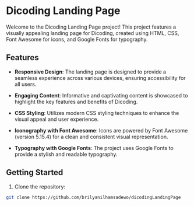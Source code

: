 # Dicoding Landing Page

Welcome to the Dicoding Landing Page project! This project features a visually appealing landing page for Dicoding, created using HTML, CSS, Font Awesome for icons, and Google Fonts for typography.

## Features

- **Responsive Design**: The landing page is designed to provide a seamless experience across various devices, ensuring accessibility for all users.

- **Engaging Content**: Informative and captivating content is showcased to highlight the key features and benefits of Dicoding.

- **CSS Styling**: Utilizes modern CSS styling techniques to enhance the visual appeal and user experience.

- **Iconography with Font Awesome**: Icons are powered by Font Awesome (version 5.15.4) for a clean and consistent visual representation.

- **Typography with Google Fonts**: The project uses Google Fonts to provide a stylish and readable typography.

## Getting Started

1. Clone the repository:

```bash
git clone https://github.com/brilyanilhamsadewo/dicodingLandingPage

